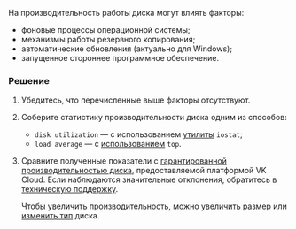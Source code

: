 
На производительность работы диска могут влиять факторы:

- фоновые процессы операционной системы;
- механизмы работы резервного копирования;
- автоматические обновления (актуально для Windows);
- запущенное стороннее программное обеспечение.

### Решение

1. Убедитесь, что перечисленные выше факторы отсутствуют.

1. Соберите статистику производительности диска одним из способов:

   - `disk utilization` — с использованием [утилиты](https://www.cyberciti.biz/tips/linux-disk-performance-monitoring-howto.html) `iostat`;
   - `load average` — c [использованием](https://www.digitalocean.com/community/tutorials/load-average-in-linux) `top`.

1. Сравните полученные показатели с [гарантированной производительностью диска](../../concepts/volume-sla), предоставляемой платформой VK Cloud. Если наблюдаются значительные отклонения, обратитесь в [техническую поддержку](/ru/contacts).

   <info>
   
   Чтобы увеличить производительность, можно [увеличить размер](../../instructions/volumes#uvelichenie_razmera_diska_s_perezagruzkoy_vm) или [изменить тип](../../instructions/volumes#izmenenie_tipa_diska) диска.
   
   </info>